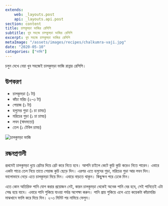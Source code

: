 ```yaml
---
extends:
    web: _layouts.post
    api: _layouts.api.post
section: content
title: চালকুমড়া ভাজির রেসিপি
subtitle: খুব সহজে চালকুমড়া ভাজির রেসিপি
excerpt: খুব সহজে চালকুমড়া ভাজির রেসিপি
metaImage: "/assets/images/recipes/chalkumra-vaji.jpg"
date: "2020-05-10"
categories: ["ভাজি"]
---
```


চলুন দেখে নেয়া খুব সহজেই চালকুমড়া ভাজি রান্নার রেসিপি।

## উপকরণ

- চালকুমড়া (১ টা)
- কাঁচা মরিচ (২-৩ টা)
- পেয়াজ (১ টা)
- হলুদের গুড়া (১ চা চামচ)
- মরিচের গুড়া (১ চা চামচ)
- লবন (স্বাদমতো)
- তেল (১ টেবিল চামচ)

![চালকুমড়া ভাজি](/assets/images/recipes/chalkumra-vaji.jpg)

## রন্ধনপ্রণালী

প্রথমেই চালকুমড়া ধুয়ে গ্রেটার দিয়ে গ্রেট করে নিতে হবে। আপনি চাইলে কেটে কুচি কুচি করেও নিতে পারেন। এবারে
একটা পাত্রে তেল নিয়ে তাতে পেয়াজ কুচি ছেড়ে দিন। এরপর এতে হলুদের গুড়া, মরিচের গুড়া আর লবন দিন।
ভালোভাবে নেড়ে এতে চালকুমড়া দিয়ে দিন। এবারে নাড়তে থাকুন। কিছুক্ষন পরে ঢেকে দিন।

এতে কোন অতিরিক্ত পানি যোগ করার প্রয়োজন নেই, কারন চালকুমড়া থেকেই অনেক পানি বের হবে, সেই পানিতেই
এটা সেদ্ধ হয়ে যাবে। এবারে পানি শুকিয়ে যাওয়া পর্যন্ত অপেক্ষা করুন। পানি প্রায় শুকিয়ে এলে এতে কয়েকটা কাঁচামরিচ
মাঝখানে ফালি করে দিয়ে দিন। ২-৩ মিনিট পর নামিয়ে ফেলুন।
